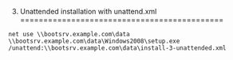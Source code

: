 3. Unattended installation with unattend.xml
============================================

```
net use \\bootsrv.example.com\data
\\bootsrv.example.com\data\Windows2008\setup.exe /unattend:\\bootsrv.example.com\data\install-3-unattended.xml
```

